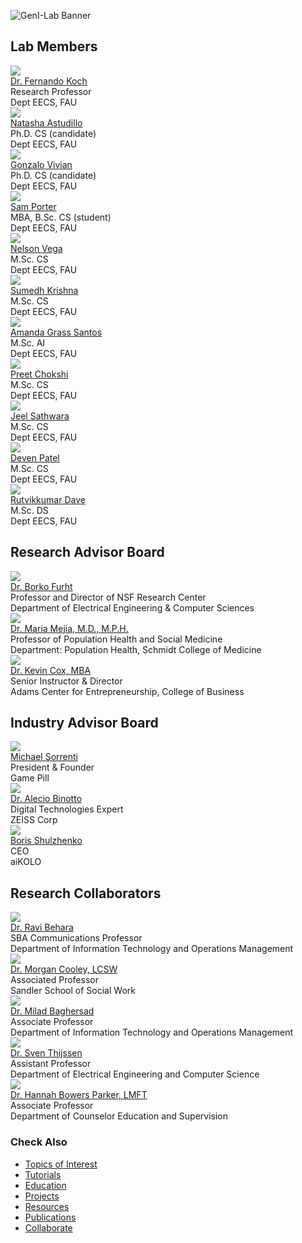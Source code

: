 ![GenI-Lab Banner](./images/genilab-banner.png)

<!-- HTML generated by people.py on 2025-07-14 18:01 -->


## Lab Members

<!-- Lab Members :: BEGIN -->
<div class="grid-container" data-columns="3">

  <div class="grid-item person-card">
    <img src="./images/people/kochf-headshot.png">
    <div class="person-name"><a href="https://www.fau.edu/engineering/directory/faculty/koch/">Dr. Fernando Koch</a></div>
    <div class="person-title">Research Professor<br/> Dept EECS, FAU</div>
  </div>

  <div class="grid-item person-card">
    <img src="./images/people/nastudillo2024-headshot.png">
    <div class="person-name"><a href="https://www.linkedin.com/in/natashaastudillo/">Natasha Astudillo</a></div>
    <div class="person-title">Ph.D. CS (candidate)<br/> Dept EECS, FAU</div>
  </div>

  <div class="grid-item person-card">
    <img src="./images/people/gvivian2022-headshot.png">
    <div class="person-name"><a href="https://www.linkedin.com/in/gonvivian/">Gonzalo Vivian</a></div>
    <div class="person-title">Ph.D. CS (candidate)<br/> Dept EECS, FAU</div>
  </div>

  <div class="grid-item person-card">
    <img src="./images/people/samanthaport2022-headshot.png">
    <div class="person-name"><a href="https://www.linkedin.com/in/samporter-cs/">Sam Porter</a></div>
    <div class="person-title">MBA, B.Sc. CS (student)<br/> Dept EECS, FAU</div>
  </div>

  <div class="grid-item person-card">
    <img src="./images/people/vegan2023-headshot.png">
    <div class="person-name"><a href="https://www.linkedin.com/in/nvegamarrero/">Nelson Vega</a></div>
    <div class="person-title">M.Sc. CS<br/> Dept EECS, FAU</div>
  </div>

  <div class="grid-item person-card">
    <img src="./images/people/svizarsuyesh2024-headshot.png">
    <div class="person-name"><a href="https://www.linkedin.com/in/sumedh-vyk/">Sumedh Krishna</a></div>
    <div class="person-title">M.Sc. CS<br/> Dept EECS, FAU</div>
  </div>

  <div class="grid-item person-card">
    <img src="./images/people/agrasssantos2023-headshot.png">
    <div class="person-name"><a href="https://www.linkedin.com/in/amandagrass">Amanda Grass Santos</a></div>
    <div class="person-title">M.Sc. AI<br/> Dept EECS, FAU</div>
  </div>

  <div class="grid-item person-card">
    <img src="./images/people/pchokshi2024-headshot.png">
    <div class="person-name"><a href="https://www.linkedin.com/in/preet-chokshi-6b7096233">Preet Chokshi</a></div>
    <div class="person-title">M.Sc. CS<br/> Dept EECS, FAU</div>
  </div>

  <div class="grid-item person-card">
    <img src="./images/people/jsathwara2024-headshot.png">
    <div class="person-name"><a href="https://www.linkedin.com/in/jeel209/">Jeel Sathwara</a></div>
    <div class="person-title">M.Sc. CS<br/> Dept EECS, FAU</div>
  </div>

  <div class="grid-item person-card">
    <img src="./images/people/devenpravink2024-headshot.png">
    <div class="person-name"><a href="https://www.linkedin.com/in/devenpatel0">Deven Patel</a></div>
    <div class="person-title">M.Sc. CS<br/> Dept EECS, FAU</div>
  </div>

  <div class="grid-item person-card">
    <img src="./images/people/rdave2024-headshot.png">
    <div class="person-name"><a href="https://www.linkedin.com/in/dave-rutvikkumar/">Rutvikkumar Dave</a></div>
    <div class="person-title">M.Sc. DS<br/> Dept EECS, FAU</div>
  </div>

</div>
<!-- Lab Members :: END -->


## Research Advisor Board

<!-- Research Advisor Board :: BEGIN -->
<div class="grid-container" data-columns="3">

  <div class="grid-item person-card">
    <img src="./images/people/bfurht-headshot.png">
    <div class="person-name"><a href="https://www.fau.edu/engineering/directory/faculty/furht/">Dr. Borko Furht</a></div>
    <div class="person-title">Professor and Director of NSF Research Center<br/> Department of Electrical Engineering & Computer Sciences</div>
  </div>

  <div class="grid-item person-card">
    <img src="./images/people/mejiam-headshot.png">
    <div class="person-name"><a href="https://www.fau.edu/medicine/directory/maria-mejia/">Dr. Maria Mejia, M.D., M.P.H.</a></div>
    <div class="person-title">Professor of Population Health and Social Medicine<br/> Department: Population Health, Schmidt College of Medicine</div>
  </div>

  <div class="grid-item person-card">
    <img src="./images/people/kcox24-headshot.png">
    <div class="person-name"><a href="https://business.fau.edu/faculty-research/faculty-profiles/profile/kcox24.php">Dr. Kevin Cox, MBA</a></div>
    <div class="person-title">Senior Instructor & Director<br/> Adams Center for Entrepreneurship, College of Business</div>
  </div>

</div>
<!-- Research Advisor Board :: END -->


## Industry Advisor Board

<!-- Industry Advisor Board :: BEGIN -->
<div class="grid-container" data-columns="3">

  <div class="grid-item person-card">
    <img src="./images/people/msorrenti-headshot.png">
    <div class="person-name"><a href="https://www.linkedin.com/in/mike-sorrenti/?originalSubdomain=ca">Michael Sorrenti</a></div>
    <div class="person-title">President & Founder<br/> Game Pill</div>
  </div>

  <div class="grid-item person-card">
    <img src="./images/people/abinotto-headshot.png">
    <div class="person-name"><a href="https://www.linkedin.com/in/aleciobinotto/?originalSubdomain=de">Dr. Alecio Binotto</a></div>
    <div class="person-title">Digital Technologies Expert<br/> ZEISS Corp</div>
  </div>

  <div class="grid-item person-card">
    <img src="./images/people/bshulzhenko-headshot.jpg">
    <div class="person-name"><a href="https://www.linkedin.com/in/boris-shulzhenko-94706764/">Boris Shulzhenko</a></div>
    <div class="person-title">CEO<br/> aiKOLO</div>
  </div>

</div>
<!-- Industry Advisor Board :: END -->


## Research Collaborators

<!-- Research Collaborators :: BEGIN -->
<div class="grid-container" data-columns="3">

  <div class="grid-item person-card">
    <img src="./images/people/rbehara-headshot.png">
    <div class="person-name"><a href="https://business.fau.edu/faculty-research/faculty-profiles/profile/rbehara.php">Dr. Ravi Behara</a></div>
    <div class="person-title">SBA Communications Professor<br/> Department of Information Technology and Operations Management</div>
  </div>

  <div class="grid-item person-card">
    <img src="./images/people/cooley-headshot.png">
    <div class="person-name"><a href="https://www.fau.edu/sw-cj/ssw/faculty-and-staff/people/cooley/">Dr. Morgan Cooley, LCSW</a></div>
    <div class="person-title">Associated Professor<br/> Sandler School of Social Work</div>
  </div>

  <div class="grid-item person-card">
    <img src="./images/people/mbaghersad-headshot.png">
    <div class="person-name"><a href="https://www.linkedin.com/in/miladbaghersad/">Dr. Milad Baghersad</a></div>
    <div class="person-title">Associate Professor<br/> Department of Information Technology and Operations Management</div>
  </div>

  <div class="grid-item person-card">
    <img src="./images/people/sthijssen-headshot.png">
    <div class="person-name"><a href="https://www.fau.edu/engineering/directory/faculty/thijssen/">Dr. Sven Thijssen</a></div>
    <div class="person-title">Assistant Professor<br/> Department of Electrical Engineering and Computer Science</div>
  </div>

  <div class="grid-item person-card">
    <img src="./images/people/bowersp-headshot.jpg">
    <div class="person-name"><a href="https://www.linkedin.com/in/hannah-bowers-parker-ph-d-lmft-029645121/">Dr. Hannah Bowers Parker, LMFT</a></div>
    <div class="person-title">Associate Professor<br/> Department of Counselor Education and Supervision</div>
  </div>

</div>
<!-- Research Collaborators :: END -->


### Check Also

* [Topics of Interest](./projects.md#topics-of-interest)
* [Tutorials](./knowledge.md#tutorials)
* [Education](./knowledge.md#education)
* [Projects](./projects.md)
* [Resources](./projects.md#resources) 
* [Publications](./knowledge.md#publications)
* [Collaborate](./collaborate.md)
